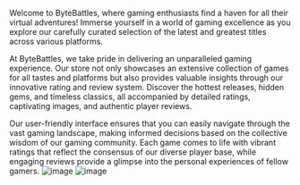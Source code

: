 Welcome to ByteBattles, where gaming enthusiasts find a haven for all their virtual adventures! 
Immerse yourself in a world of gaming excellence as you explore our carefully curated selection of the latest and greatest titles across various platforms.

At ByteBattles, we take pride in delivering an unparalleled gaming experience. 
Our store not only showcases an extensive collection of games for all tastes and platforms but also provides valuable insights through our innovative rating and review system. 
Discover the hottest releases, hidden gems, and timeless classics, all accompanied by detailed ratings, captivating images, and authentic player reviews.

Our user-friendly interface ensures that you can easily navigate through the vast gaming landscape, making informed decisions based on the collective wisdom of our gaming community. 
Each game comes to life with vibrant ratings that reflect the consensus of our diverse player base, while engaging reviews provide a glimpse into the personal experiences of fellow gamers.
![image](https://github.com/sakettt07/Game-Store-Project/assets/127855345/462c0906-b1b8-432d-8089-5dd07f9c1233)
![image](https://github.com/sakettt07/Game-Store-Project/assets/127855345/1c46a65a-dc7c-43d5-90cd-19342bb353cf)
